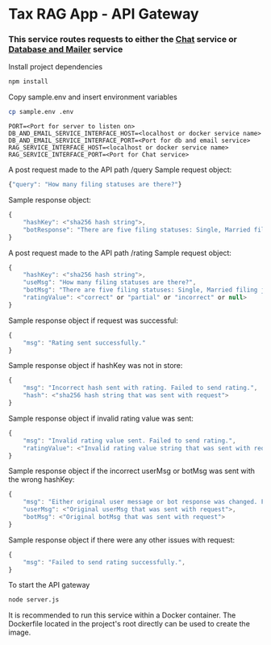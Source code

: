 # Tax RAG App - API Gateway

### This service routes requests to either the [Chat](https://github.com/randr000/tax_llm) service or [Database and Mailer](https://github.com/randr000/tax_llm_node_app) service

Install project dependencies
```bash
npm install
```
Copy sample.env and insert environment variables
```bash
cp sample.env .env
```
```
PORT=<Port for server to listen on>
DB_AND_EMAIL_SERVICE_INTERFACE_HOST=<localhost or docker service name>
DB_AND_EMAIL_SERVICE_INTERFACE_PORT=<Port for db and email service>
RAG_SERVICE_INTERFACE_HOST=<localhost or docker service name>
RAG_SERVICE_INTERFACE_PORT=<Port for Chat service>
```

A post request made to the API path /query
Sample request object:
```js
{"query": "How many filing statuses are there?"}
```
Sample response object:
```js
{
    "hashKey": <"sha256 hash string">,
    "botResponse": "There are five filing statuses: Single, Married filing jointly, Married filing separately, Head of household, and Qualifying surviving spouse."
}
```

A post request made to the API path /rating
Sample request object:
```js
{
    "hashKey": <"sha256 hash string">,
    "useMsg": "How many filing statuses are there?",
    "botMsg": "There are five filing statuses: Single, Married filing jointly, Married filing separately, Head of household, and Qualifying surviving spouse.",
    "ratingValue": <"correct" or "partial" or "incorrect" or null>
}
```
Sample response object if request was successful:
```js
{
    "msg": "Rating sent successfully."
}
```
Sample response object if hashKey was not in store:
```js
{
    "msg": "Incorrect hash sent with rating. Failed to send rating.",
    "hash": <"sha256 hash string that was sent with request">
}
```
Sample response object if invalid rating value was sent:
```js
{
    "msg": "Invalid rating value sent. Failed to send rating.",
    "ratingValue": <"Invalid rating value string that was sent with request">
}
```
Sample response object if the incorrect userMsg or botMsg was sent with the wrong hashKey:
```js
{
    "msg": "Either original user message or bot response was changed. Failed to send rating.",
    "userMsg": <"Original userMsg that was sent with request">,
    "botMsg": <"Original botMsg that was sent with request">
}
```
Sample response object if there were any other issues with request:
```js
{
    "msg": "Failed to send rating successfully.",
}
```
To start the API gateway
```bash
node server.js
```

It is recommended to run this service within a Docker container. The Dockerfile located in the project's root directly can be used to create the image.